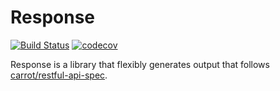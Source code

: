 # Response

[![Build Status](https://travis-ci.org/dcstack/response.svg?branch=master)](https://travis-ci.org/dcstack/response) [![codecov](https://codecov.io/gh/dcstack/response/branch/master/graph/badge.svg)](https://codecov.io/gh/dcstack/response)

Response is a library that flexibly generates output that follows [carrot/restful-api-spec](https://github.com/carrot/restful-api-spec).
